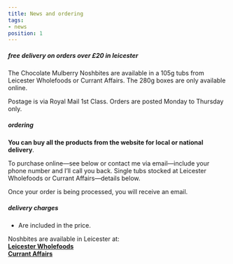 ```yaml
---
title: News and ordering
tags:
- news
position: 1
---
```


##### free delivery on orders over £20 in leicester

The Chocolate Mulberry Noshbites are available in a 105g tubs from Leicester Wholefoods or Currant Affairs. The 280g boxes are only available online.

Postage is via Royal Mail 1st Class. Orders are posted Monday to Thursday only.

##### ordering

**You can buy all the products from the website for local or national delivery**.

To purchase online—see below or contact me via email—include your phone number and I’ll call you back. Single tubs stocked at Leicester Wholefoods or Currant Affairs—details below.

Once your order is being processed, you will receive an email.

##### delivery charges 

* Are included in the price.

Noshbites are available in Leicester at:  
[**Leicester Wholefoods**](http://wholefoodcoop.co.uk)  
[**Currant Affairs**](https://www.facebook.com/CurrantAffairsLeicester)